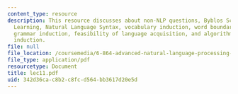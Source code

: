 ```yaml
---
content_type: resource
description: This resource discusses about non-NLP questions, Byblos Script, Lexicon
  Learning, Natural Language Syntax, vocabulary induction, word boundary detection,
  grammar induction, feasibility of language acquisition, and algorithms for grammar
  induction.
file: null
file_location: /coursemedia/6-864-advanced-natural-language-processing-fall-2005/342d36cac8b2c8fcd564bb3617d20e5d_lec11.pdf
file_type: application/pdf
resourcetype: Document
title: lec11.pdf
uid: 342d36ca-c8b2-c8fc-d564-bb3617d20e5d
---
```

